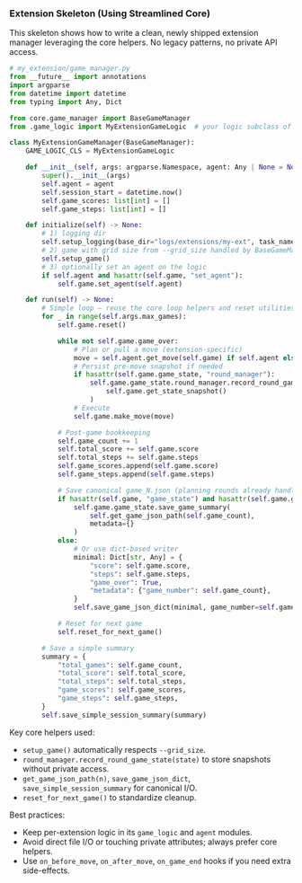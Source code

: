 ### Extension Skeleton (Using Streamlined Core)

This skeleton shows how to write a clean, newly shipped extension manager leveraging the core helpers. No legacy patterns, no private API access.

```python
# my_extension/game_manager.py
from __future__ import annotations
import argparse
from datetime import datetime
from typing import Any, Dict

from core.game_manager import BaseGameManager
from .game_logic import MyExtensionGameLogic  # your logic subclass of BaseGameLogic

class MyExtensionGameManager(BaseGameManager):
    GAME_LOGIC_CLS = MyExtensionGameLogic

    def __init__(self, args: argparse.Namespace, agent: Any | None = None) -> None:
        super().__init__(args)
        self.agent = agent
        self.session_start = datetime.now()
        self.game_scores: list[int] = []
        self.game_steps: list[int] = []

    def initialize(self) -> None:
        # 1) logging dir
        self.setup_logging(base_dir="logs/extensions/my-ext", task_name="my_extension")
        # 2) game with grid size from --grid_size handled by BaseGameManager
        self.setup_game()
        # 3) optionally set an agent on the logic
        if self.agent and hasattr(self.game, "set_agent"):
            self.game.set_agent(self.agent)

    def run(self) -> None:
        # Simple loop – reuse the core loop helpers and reset utilities
        for _ in range(self.args.max_games):
            self.game.reset()

            while not self.game.game_over:
                # Plan or pull a move (extension-specific)
                move = self.agent.get_move(self.game) if self.agent else "NO_PATH_FOUND"
                # Persist pre-move snapshot if needed
                if hasattr(self.game.game_state, "round_manager"):
                    self.game.game_state.round_manager.record_round_game_state(
                        self.game.get_state_snapshot()
                    )
                # Execute
                self.game.make_move(move)

            # Post-game bookkeeping
            self.game_count += 1
            self.total_score += self.game.score
            self.total_steps += self.game.steps
            self.game_scores.append(self.game.score)
            self.game_steps.append(self.game.steps)

            # Save canonical game_N.json (planning rounds already handled by core)
            if hasattr(self.game, "game_state") and hasattr(self.game.game_state, "save_game_summary"):
                self.game.game_state.save_game_summary(
                    self.get_game_json_path(self.game_count),
                    metadata={}
                )
            else:
                # Or use dict-based writer
                minimal: Dict[str, Any] = {
                    "score": self.game.score,
                    "steps": self.game.steps,
                    "game_over": True,
                    "metadata": {"game_number": self.game_count},
                }
                self.save_game_json_dict(minimal, game_number=self.game_count)

            # Reset for next game
            self.reset_for_next_game()

        # Save a simple summary
        summary = {
            "total_games": self.game_count,
            "total_score": self.total_score,
            "total_steps": self.total_steps,
            "game_scores": self.game_scores,
            "game_steps": self.game_steps,
        }
        self.save_simple_session_summary(summary)
```

Key core helpers used:
- `setup_game()` automatically respects `--grid_size`.
- `round_manager.record_round_game_state(state)` to store snapshots without private access.
- `get_game_json_path(n)`, `save_game_json_dict`, `save_simple_session_summary` for canonical I/O.
- `reset_for_next_game()` to standardize cleanup.

Best practices:
- Keep per-extension logic in its `game_logic` and `agent` modules.
- Avoid direct file I/O or touching private attributes; always prefer core helpers.
- Use `on_before_move`, `on_after_move`, `on_game_end` hooks if you need extra side-effects.